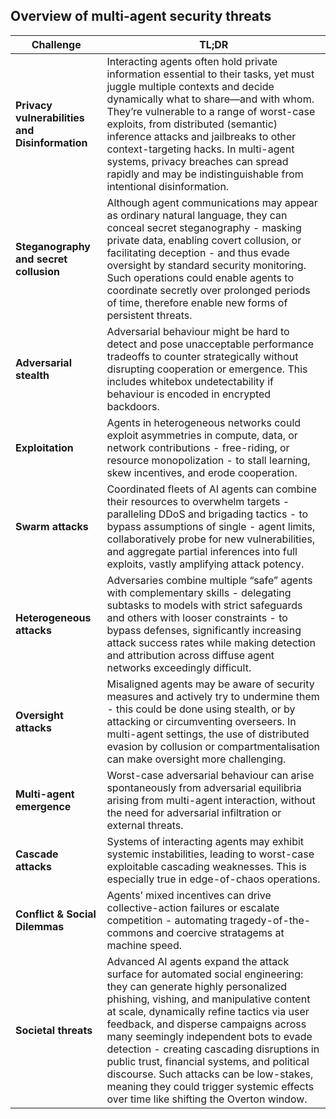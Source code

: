 ## Overview of multi-agent security threats

| Challenge | TL;DR |
|---|---|
| **Privacy vulnerabilities and Disinformation** | Interacting agents often hold private information essential to their tasks, yet must juggle multiple contexts and decide dynamically what to share—and with whom. They’re vulnerable to a range of worst-case exploits, from distributed (semantic) inference attacks and jailbreaks to other context-targeting hacks. In multi-agent systems, privacy breaches can spread rapidly and may be indistinguishable from intentional disinformation. |
| **Steganography and secret collusion** | Although agent communications may appear as ordinary natural language, they can conceal secret steganography - masking private data, enabling covert collusion, or facilitating deception - and thus evade oversight by standard security monitoring. Such operations could enable agents to coordinate secretly over prolonged periods of time, therefore enable new forms of persistent threats. |
| **Adversarial stealth** | Adversarial behaviour might be hard to detect and pose unacceptable performance tradeoffs to counter strategically without disrupting cooperation or emergence. This includes whitebox undetectability if behaviour is encoded in encrypted backdoors. |
| **Exploitation** | Agents in heterogeneous networks could exploit asymmetries in compute, data, or network contributions - free-riding, or resource monopolization - to stall learning, skew incentives, and erode cooperation. |
| **Swarm attacks** | Coordinated fleets of AI agents can combine their resources to overwhelm targets - paralleling DDoS and brigading tactics - to bypass assumptions of single - agent limits, collaboratively probe for new vulnerabilities, and aggregate partial inferences into full exploits, vastly amplifying attack potency. |
| **Heterogeneous attacks** | Adversaries combine multiple “safe” agents with complementary skills - delegating subtasks to models with strict safeguards and others with looser constraints - to bypass defenses, significantly increasing attack success rates while making detection and attribution across diffuse agent networks exceedingly difficult. |
| **Oversight attacks** | Misaligned agents may be aware of security measures and actively try to undermine them - this could be done using stealth, or by attacking or circumventing overseers. In multi-agent settings, the use of distributed evasion by collusion or compartmentalisation can make oversight more challenging. |
| **Multi-agent emergence** | Worst-case adversarial behaviour can arise spontaneously from adversarial equilibria arising from multi-agent interaction, without the need for adversarial infiltration or external threats. |
| **Cascade attacks** | Systems of interacting agents may exhibit systemic instabilities, leading to worst-case exploitable cascading weaknesses. This is especially true in edge-of-chaos operations. |
| **Conflict & Social Dilemmas** | Agents’ mixed incentives can drive collective-action failures or escalate competition - automating tragedy-of-the-commons and coercive stratagems at machine speed. |
| **Societal threats** | Advanced AI agents expand the attack surface for automated social engineering: they can generate highly personalized phishing, vishing, and manipulative content at scale, dynamically refine tactics via user feedback, and disperse campaigns across many seemingly independent bots to evade detection - creating cascading disruptions in public trust, financial systems, and political discourse. Such attacks can be low-stakes, meaning they could trigger systemic effects over time like shifting the Overton window. |

